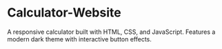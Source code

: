 # Calculator-Website
A responsive calculator built with HTML, CSS, and JavaScript. Features a modern dark theme with interactive button effects.
